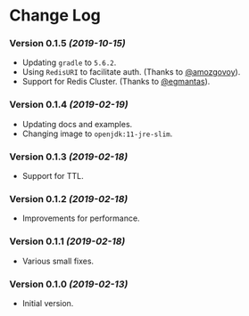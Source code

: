 # Change Log

### Version 0.1.5 *(2019-10-15)*

* Updating `gradle` to `5.6.2`.
* Using `RedisURI` to facilitate auth. (Thanks to [@amozgovoy](https://github.com/amozgovoy)).
* Support for Redis Cluster. (Thanks to [@egmantas](https://github.com/egmantas)).

### Version 0.1.4 *(2019-02-19)*

* Updating docs and examples.
* Changing image to `openjdk:11-jre-slim`.

### Version 0.1.3 *(2019-02-18)*

* Support for TTL.

### Version 0.1.2 *(2019-02-18)*

* Improvements for performance.

### Version 0.1.1 *(2019-02-18)*

* Various small fixes.

### Version 0.1.0 *(2019-02-13)*

* Initial version.
